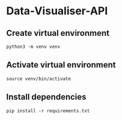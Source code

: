 # Data-Visualiser-API

## Create virtual environment

```
python3 -m venv venv
```

## Activate virtual environment

```
source venv/bin/activate
```

## Install dependencies

```
pip install -r requirements.txt
```
